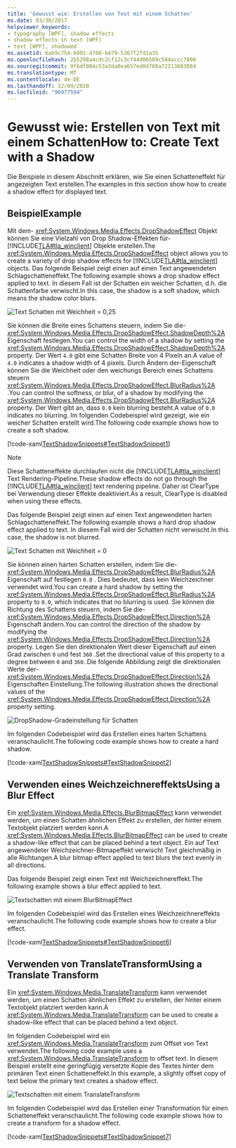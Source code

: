 ```yaml
---
title: 'Gewusst wie: Erstellen von Text mit einem Schatten'
ms.date: 03/30/2017
helpviewer_keywords:
- typography [WPF], shadow effects
- shadow effects in text [WPF]
- text [WPF], shadowed
ms.assetid: 6ab9c754-6001-4708-b479-5367f2fd1a35
ms.openlocfilehash: 2b5298a4cdc2cf12c3cf44d06589c584accc7800
ms.sourcegitcommit: 9f6df084c53a3da0ea657ed0d708a72213683084
ms.translationtype: MT
ms.contentlocale: de-DE
ms.lasthandoff: 12/09/2020
ms.locfileid: "96977594"
---
```

# <a name="how-to-create-text-with-a-shadow"></a><span data-ttu-id="74228-102">Gewusst wie: Erstellen von Text mit einem Schatten</span><span class="sxs-lookup"><span data-stu-id="74228-102">How to: Create Text with a Shadow</span></span>
<span data-ttu-id="74228-103">Die Beispiele in diesem Abschnitt erklären, wie Sie einen Schatteneffekt für angezeigten Text erstellen.</span><span class="sxs-lookup"><span data-stu-id="74228-103">The examples in this section show how to create a shadow effect for displayed text.</span></span>  
  
## <a name="example"></a><span data-ttu-id="74228-104">Beispiel</span><span class="sxs-lookup"><span data-stu-id="74228-104">Example</span></span>  
 <span data-ttu-id="74228-105">Mit dem- <xref:System.Windows.Media.Effects.DropShadowEffect> Objekt können Sie eine Vielzahl von Drop Shadow-Effekten für- [!INCLUDE[TLA#tla_winclient](../../../includes/tlasharptla-winclient-md.md)] Objekte erstellen.</span><span class="sxs-lookup"><span data-stu-id="74228-105">The <xref:System.Windows.Media.Effects.DropShadowEffect> object allows you to create a variety of drop shadow effects for [!INCLUDE[TLA#tla_winclient](../../../includes/tlasharptla-winclient-md.md)] objects.</span></span> <span data-ttu-id="74228-106">Das folgende Beispiel zeigt einen auf einen Text angewendeten Schlagschatteneffekt.</span><span class="sxs-lookup"><span data-stu-id="74228-106">The following example shows a drop shadow effect applied to text.</span></span> <span data-ttu-id="74228-107">In diesem Fall ist der Schatten ein weicher Schatten, d.h. die Schattenfarbe verwischt.</span><span class="sxs-lookup"><span data-stu-id="74228-107">In this case, the shadow is a soft shadow, which means the shadow color blurs.</span></span>  
  
 ![Text Schatten mit Weichheit &#61; 0,25](./media/how-to-create-text-with-a-shadow/drop-shadow-text-effect.jpg)
  
 <span data-ttu-id="74228-109">Sie können die Breite eines Schattens steuern, indem Sie die- <xref:System.Windows.Media.Effects.DropShadowEffect.ShadowDepth%2A> Eigenschaft festlegen.</span><span class="sxs-lookup"><span data-stu-id="74228-109">You can control the width of a shadow by setting the <xref:System.Windows.Media.Effects.DropShadowEffect.ShadowDepth%2A> property.</span></span> <span data-ttu-id="74228-110">Der Wert `4.0` gibt eine Schatten Breite von 4 Pixeln an.</span><span class="sxs-lookup"><span data-stu-id="74228-110">A value of `4.0` indicates a shadow width of 4 pixels.</span></span> <span data-ttu-id="74228-111">Durch Ändern der-Eigenschaft können Sie die Weichheit oder den weichungs Bereich eines Schattens steuern <xref:System.Windows.Media.Effects.DropShadowEffect.BlurRadius%2A> .</span><span class="sxs-lookup"><span data-stu-id="74228-111">You can control the softness, or blur, of a shadow by modifying the <xref:System.Windows.Media.Effects.DropShadowEffect.BlurRadius%2A> property.</span></span> <span data-ttu-id="74228-112">Der Wert gibt an, dass `0.0` kein blurring besteht.</span><span class="sxs-lookup"><span data-stu-id="74228-112">A value of `0.0` indicates no blurring.</span></span> <span data-ttu-id="74228-113">Im folgenden Codebeispiel wird gezeigt, wie ein weicher Schatten erstellt wird.</span><span class="sxs-lookup"><span data-stu-id="74228-113">The following code example shows how to create a soft shadow.</span></span>  
  
 [!code-xaml[TextShadowSnippets#TextShadowSnippet1](~/samples/snippets/csharp/VS_Snippets_Wpf/TextShadowSnippets/CS/SingleShadows.xaml#textshadowsnippet1)]  
  
> [!NOTE]
> <span data-ttu-id="74228-114">Diese Schatteneffekte durchlaufen nicht die [!INCLUDE[TLA#tla_winclient](../../../includes/tlasharptla-winclient-md.md)] Text Rendering-Pipeline.</span><span class="sxs-lookup"><span data-stu-id="74228-114">These shadow effects do not go through the [!INCLUDE[TLA#tla_winclient](../../../includes/tlasharptla-winclient-md.md)] text rendering pipeline.</span></span> <span data-ttu-id="74228-115">Daher ist ClearType bei Verwendung dieser Effekte deaktiviert.</span><span class="sxs-lookup"><span data-stu-id="74228-115">As a result, ClearType is disabled when using these effects.</span></span>  
  
 <span data-ttu-id="74228-116">Das folgende Beispiel zeigt einen auf einen Text angewendeten harten Schlagschatteneffekt.</span><span class="sxs-lookup"><span data-stu-id="74228-116">The following example shows a hard drop shadow effect applied to text.</span></span> <span data-ttu-id="74228-117">In diesem Fall wird der Schatten nicht verwischt.</span><span class="sxs-lookup"><span data-stu-id="74228-117">In this case, the shadow is not blurred.</span></span>  
  
 ![Text Schatten mit Weichheit &#61; 0](./media/how-to-create-text-with-a-shadow/text-shadow-softness.jpg)
  
 <span data-ttu-id="74228-119">Sie können einen harten Schatten erstellen, indem Sie die- <xref:System.Windows.Media.Effects.DropShadowEffect.BlurRadius%2A> Eigenschaft auf festlegen `0.0` . Dies bedeutet, dass kein Weichzeichner verwendet wird.</span><span class="sxs-lookup"><span data-stu-id="74228-119">You can create a hard shadow by setting the <xref:System.Windows.Media.Effects.DropShadowEffect.BlurRadius%2A> property to `0.0`, which indicates that no blurring is used.</span></span> <span data-ttu-id="74228-120">Sie können die Richtung des Schattens steuern, indem Sie die- <xref:System.Windows.Media.Effects.DropShadowEffect.Direction%2A> Eigenschaft ändern.</span><span class="sxs-lookup"><span data-stu-id="74228-120">You can control the direction of the shadow by modifying the <xref:System.Windows.Media.Effects.DropShadowEffect.Direction%2A> property.</span></span> <span data-ttu-id="74228-121">Legen Sie den direktionalen Wert dieser Eigenschaft auf einen Grad zwischen `0` und fest `360` .</span><span class="sxs-lookup"><span data-stu-id="74228-121">Set the directional value of this property to a degree between `0` and `360`.</span></span> <span data-ttu-id="74228-122">Die folgende Abbildung zeigt die direktionalen Werte der- <xref:System.Windows.Media.Effects.DropShadowEffect.Direction%2A> Eigenschaften Einstellung.</span><span class="sxs-lookup"><span data-stu-id="74228-122">The following illustration shows the directional values of the <xref:System.Windows.Media.Effects.DropShadowEffect.Direction%2A> property setting.</span></span>  
  
 ![DropShadow-Gradeinstellung für Schatten](./media/how-to-create-text-with-a-shadow/drop-shadow-degree-setting.png)
  
 <span data-ttu-id="74228-124">Im folgenden Codebeispiel wird das Erstellen eines harten Schattens veranschaulicht.</span><span class="sxs-lookup"><span data-stu-id="74228-124">The following code example shows how to create a hard shadow.</span></span>  
  
 [!code-xaml[TextShadowSnippets#TextShadowSnippet2](~/samples/snippets/csharp/VS_Snippets_Wpf/TextShadowSnippets/CS/SingleShadows.xaml#textshadowsnippet2)]  
  
## <a name="using-a-blur-effect"></a><span data-ttu-id="74228-125">Verwenden eines Weichzeichnereffekts</span><span class="sxs-lookup"><span data-stu-id="74228-125">Using a Blur Effect</span></span>  
 <span data-ttu-id="74228-126">Ein <xref:System.Windows.Media.Effects.BlurBitmapEffect> kann verwendet werden, um einen Schatten ähnlichen Effekt zu erstellen, der hinter einem Textobjekt platziert werden kann.</span><span class="sxs-lookup"><span data-stu-id="74228-126">A <xref:System.Windows.Media.Effects.BlurBitmapEffect> can be used to create a shadow-like effect that can be placed behind a text object.</span></span> <span data-ttu-id="74228-127">Ein auf Text angewendeter Weichzeichner-Bitmapeffekt verwischt Text gleichmäßig in alle Richtungen.</span><span class="sxs-lookup"><span data-stu-id="74228-127">A blur bitmap effect applied to text blurs the text evenly in all directions.</span></span>  
  
 <span data-ttu-id="74228-128">Das folgende Beispiel zeigt einen Text mit Weichzeichnereffekt.</span><span class="sxs-lookup"><span data-stu-id="74228-128">The following example shows a blur effect applied to text.</span></span>  
  
 ![Textschatten mit einem BlurBitmapEffect](./media/how-to-create-text-with-a-shadow/text-shadow-blur-effect.jpg)  
  
 <span data-ttu-id="74228-130">Im folgenden Codebeispiel wird das Erstellen eines Weichzeichnereffekts veranschaulicht.</span><span class="sxs-lookup"><span data-stu-id="74228-130">The following code example shows how to create a blur effect.</span></span>  
  
 [!code-xaml[TextShadowSnippets#TextShadowSnippet6](~/samples/snippets/csharp/VS_Snippets_Wpf/TextShadowSnippets/CS/BlurShadows.xaml#textshadowsnippet6)]  
  
## <a name="using-a-translate-transform"></a><span data-ttu-id="74228-131">Verwenden von TranslateTransform</span><span class="sxs-lookup"><span data-stu-id="74228-131">Using a Translate Transform</span></span>  
 <span data-ttu-id="74228-132">Ein <xref:System.Windows.Media.TranslateTransform> kann verwendet werden, um einen Schatten ähnlichen Effekt zu erstellen, der hinter einem Textobjekt platziert werden kann.</span><span class="sxs-lookup"><span data-stu-id="74228-132">A <xref:System.Windows.Media.TranslateTransform> can be used to create a shadow-like effect that can be placed behind a text object.</span></span>  
  
 <span data-ttu-id="74228-133">Im folgenden Codebeispiel wird ein <xref:System.Windows.Media.TranslateTransform> zum Offset von Text verwendet.</span><span class="sxs-lookup"><span data-stu-id="74228-133">The following code example uses a <xref:System.Windows.Media.TranslateTransform> to offset text.</span></span> <span data-ttu-id="74228-134">In diesem Beispiel erstellt eine geringfügig versetzte Kopie des Textes hinter dem primären Text einen Schatteneffekt.</span><span class="sxs-lookup"><span data-stu-id="74228-134">In this example, a slightly offset copy of text below the primary text creates a shadow effect.</span></span>  
  
 ![Textschatten mit einem TranslateTransform](./media/how-to-create-text-with-a-shadow/text-transform-shadow-effect.jpg)
  
 <span data-ttu-id="74228-136">Im folgenden Codebeispiel wird das Erstellen einer Transformation für einen Schatteneffekt veranschaulicht.</span><span class="sxs-lookup"><span data-stu-id="74228-136">The following code example shows how to create a transform for a shadow effect.</span></span>  
  
 [!code-xaml[TextShadowSnippets#TextShadowSnippet7](~/samples/snippets/csharp/VS_Snippets_Wpf/TextShadowSnippets/CS/TransformShadows.xaml#textshadowsnippet7)]
